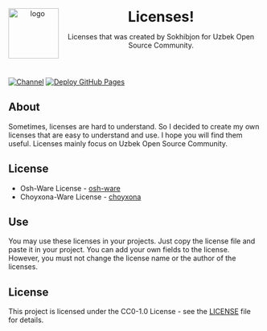 <header>
<img src="https://www.orzklv.uz/favicons/logo.png" alt="logo" height="100" align="left">
<h1 style="display: inline">Licenses!</h1>

Licenses that was created by Sokhibjon for Uzbek Open Source Community.

</header>

[![Channel](https://img.shields.io/badge/Chat-grey?style=flat-square&logo=telegram)](https://t.me/orzklvb)
[![Deploy GitHub Pages](https://github.com/orzklv/licenses/actions/workflows/deploy.yml/badge.svg?branch=master)](https://github.com/orzklv/licenses/actions/workflows/deploy.yml)

## About

Sometimes, licenses are hard to understand. So I decided to create my own licenses that are easy to understand and use. I hope you will find them useful.
Licenses mainly focus on Uzbek Open Source Community.

## License

- Osh-Ware License - [osh-ware](osh-ware)
- Choyxona-Ware License - [choyxona](choyxona-ware)

## Use

You may use these licenses in your projects. Just copy the license file and paste it in your project. You can add your own fields to the license.
However, you must not change the license name or the author of the licenses.

## License

This project is licensed under the CC0-1.0 License - see the [LICENSE](license) file for details.
